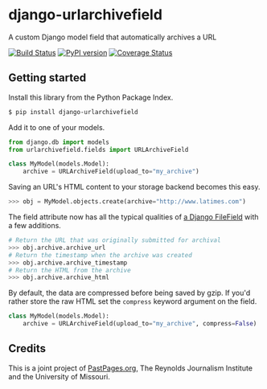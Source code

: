 # django-urlarchivefield

A custom Django model field that automatically archives a URL

[![Build Status](https://travis-ci.org/pastpages/django-urlarchivefield.svg)](https://travis-ci.org/pastpages/django-urlarchivefield)
[![PyPI version](https://badge.fury.io/py/django-urlarchivefield.png)](http://badge.fury.io/py/django-urlarchivefield)
[![Coverage Status](https://coveralls.io/repos/pastpages/django-urlarchivefield/badge.png?branch=master)](https://coveralls.io/r/pastpages/django-urlarchivefield?branch=master)

## Getting started

Install this library from the Python Package Index.

```bash
$ pip install django-urlarchivefield
```

Add it to one of your models.

```python
from django.db import models
from urlarchivefield.fields import URLArchiveField

class MyModel(models.Model):
    archive = URLArchiveField(upload_to="my_archive")
```

Saving an URL's HTML content to your storage backend becomes this easy.

```python
>>> obj = MyModel.objects.create(archive="http://www.latimes.com")
```

The field attribute now has all the typical qualities of [a Django FileField](https://docs.djangoproject.com/en/dev/ref/models/fields/#filefield)
with a few additions.

```python
# Return the URL that was originally submitted for archival
>>> obj.archive.archive_url
# Return the timestamp when the archive was created
>>> obj.archive.archive_timestamp
# Return the HTML from the archive
>>> obj.archive.archive_html
```

By default, the data are compressed before being saved by gzip. If you'd rather store the raw
HTML set the ``compress`` keyword argument on the field.

```python
class MyModel(models.Model):
    archive = URLArchiveField(upload_to="my_archive", compress=False)
```

## Credits 

This is a joint project of [PastPages.org](http://pastpages.org), The Reynolds Journalism Institute and the University of Missouri.
